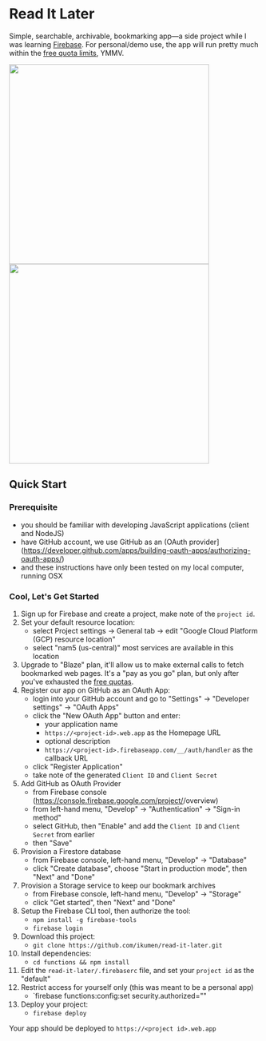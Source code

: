 # Read It Later
Simple, searchable, archivable, bookmarking app&mdash;a side project while I was learning [Firebase](//firebase.google.com). For personal/demo use, the app will run pretty much within the [free quota limits](https://firebase.google.com/docs/firestore/quotas#free-quota), YMMV.

<img src="https://i.imgur.com/Axe1j80.png" width="400"> <img src="https://i.imgur.com/DPcpxdA.png" width="400">

## Quick Start

### Prerequisite

* you should be familiar with developing JavaScript applications (client and NodeJS)
* have GitHub account, we use GitHub as an (OAuth provider](https://developer.github.com/apps/building-oauth-apps/authorizing-oauth-apps/)
* and these instructions have only been tested on my local computer, running OSX

### Cool, Let's Get Started

1. Sign up for Firebase and create a project, make note of the `project id`.
1. Set your default resource location:
   * select Project settings -> General tab -> edit "Google Cloud Platform (GCP) resource location"
   * select "nam5 (us-central)" most services are available in this location
1. Upgrade to "Blaze" plan, it'll allow us to make external calls to fetch bookmarked web pages. It's a "pay as you go" plan, but only after you've exhausted the [free quotas](https://firebase.google.com/docs/firestore/quotas#free-quota).
1. Register our app on GitHub as an OAuth App:
   * login into your GitHub account and go to "Settings" -> "Developer settings" -> "OAuth Apps"
   * click the "New OAuth App" button and enter:
     - your application name
     - `https://<project-id>.web.app` as the Homepage URL
     - optional description
     - `https://<project-id>.firebaseapp.com/__/auth/handler` as the callback URL
   * click "Register Application"
   * take note of the generated `Client ID` and `Client Secret`
1. Add GitHub as OAuth Provider
   * from Firebase console (https://console.firebase.google.com/project/<project id>/overview)
   * from left-hand menu, "Develop" -> "Authentication" -> "Sign-in method"
   * select GitHub, then "Enable" and add the `Client ID` and `Client Secret` from earlier
   * then "Save"
1. Provision a Firestore database
   * from Firebase console, left-hand menu, "Develop" -> "Database" 
   * click "Create database", choose "Start in production mode", then "Next" and "Done"
1. Provision a Storage service to keep our bookmark archives
   * from Firebase console, left-hand menu, "Develop" -> "Storage"
   * click "Get started", then "Next" and "Done"
1. Setup the Firebase CLI tool, then authorize the tool:
   * `npm install -g firebase-tools`
   * `firebase login`
1. Download this project: 
   * `git clone https://github.com/ikumen/read-it-later.git`
1. Install dependencies:
   * `cd functions && npm install`
1. Edit the `read-it-later/.firebaserc` file, and set your `project id` as the "default"
1. Restrict access for yourself only (this was meant to be a personal app)
   * `firebase functions:config:set security.authorized="<your email used to sign into GitHub>"
1. Deploy your project:
   * `firebase deploy`

Your app should be deployed to `https://<project id>.web.app`
 

